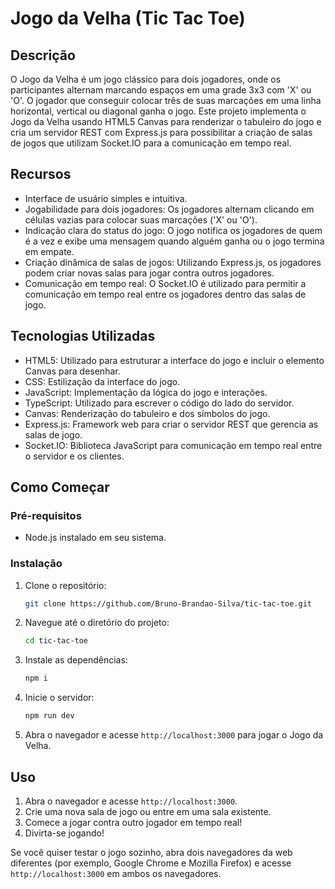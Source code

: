 # Jogo da Velha (Tic Tac Toe)

## Descrição

O Jogo da Velha é um jogo clássico para dois jogadores, onde os participantes alternam marcando espaços em uma grade 3x3 com 'X' ou 'O'. O jogador que conseguir colocar três de suas marcações em uma linha horizontal, vertical ou diagonal ganha o jogo. Este projeto implementa o Jogo da Velha usando HTML5 Canvas para renderizar o tabuleiro do jogo e cria um servidor REST com Express.js para possibilitar a criação de salas de jogos que utilizam Socket.IO para a comunicação em tempo real.

## Recursos

- Interface de usuário simples e intuitiva.
- Jogabilidade para dois jogadores: Os jogadores alternam clicando em células vazias para colocar suas marcações ('X' ou 'O').
- Indicação clara do status do jogo: O jogo notifica os jogadores de quem é a vez e exibe uma mensagem quando alguém ganha ou o jogo termina em empate.
- Criação dinâmica de salas de jogos: Utilizando Express.js, os jogadores podem criar novas salas para jogar contra outros jogadores.
- Comunicação em tempo real: O Socket.IO é utilizado para permitir a comunicação em tempo real entre os jogadores dentro das salas de jogo.

## Tecnologias Utilizadas

- HTML5: Utilizado para estruturar a interface do jogo e incluir o elemento Canvas para desenhar.
- CSS: Estilização da interface do jogo.
- JavaScript: Implementação da lógica do jogo e interações.
- TypeScript: Utilizado para escrever o código do lado do servidor.
- Canvas: Renderização do tabuleiro e dos símbolos do jogo.
- Express.js: Framework web para criar o servidor REST que gerencia as salas de jogo.
- Socket.IO: Biblioteca JavaScript para comunicação em tempo real entre o servidor e os clientes.

## Como Começar

### Pré-requisitos

- Node.js instalado em seu sistema.

### Instalação

1. Clone o repositório:

    ```sh
    git clone https://github.com/Bruno-Brandao-Silva/tic-tac-toe.git
    ```

2. Navegue até o diretório do projeto:

    ```sh
    cd tic-tac-toe
    ```

3. Instale as dependências:

    ```sh
    npm i
    ```

4. Inicie o servidor:

    ```sh
    npm run dev
    ```

5. Abra o navegador e acesse `http://localhost:3000` para jogar o Jogo da Velha.

## Uso

1. Abra o navegador e acesse `http://localhost:3000`.
2. Crie uma nova sala de jogo ou entre em uma sala existente.
3. Comece a jogar contra outro jogador em tempo real!
4. Divirta-se jogando!

Se você quiser testar o jogo sozinho, abra dois navegadores da web diferentes (por exemplo, Google Chrome e Mozilla Firefox) e acesse `http://localhost:3000` em ambos os navegadores.
